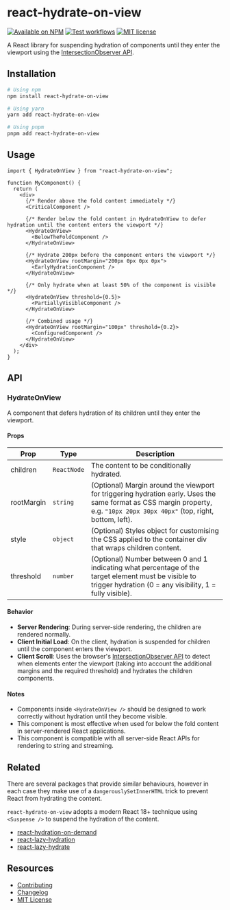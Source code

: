 # react-hydrate-on-view

<a href="https://www.npmjs.com/package/react-hydrate-on-view"><img alt="Available on NPM" src="https://img.shields.io/npm/v/react-hydrate-on-view" /></a>
<a href="https://github.com/jlp-craigmorten/react-hydrate-on-view/actions/workflows/test.yml"><img alt="Test workflows" src="https://github.com/jlp-craigmorten/react-hydrate-on-view/workflows/Test/badge.svg" /></a>
<a href="https://github.com/jlp-craigmorten/react-hydrate-on-view/blob/main/LICENSE"><img alt="MIT license" src="https://img.shields.io/github/license/jlp-craigmorten/react-hydrate-on-view" /></a>

A React library for suspending hydration of components until they enter the viewport using the [IntersectionObserver API](https://developer.mozilla.org/en-US/docs/Web/API/Intersection_Observer_API).

## Installation

```bash
# Using npm
npm install react-hydrate-on-view

# Using yarn
yarn add react-hydrate-on-view

# Using pnpm
pnpm add react-hydrate-on-view
```

## Usage

```tsx
import { HydrateOnView } from "react-hydrate-on-view";

function MyComponent() {
  return (
    <div>
      {/* Render above the fold content immediately */}
      <CriticalComponent />

      {/* Render below the fold content in HydrateOnView to defer hydration until the content enters the viewport */}
      <HydrateOnView>
        <BelowTheFoldComponent />
      </HydrateOnView>

      {/* Hydrate 200px before the component enters the viewport */}
      <HydrateOnView rootMargin="200px 0px 0px 0px">
        <EarlyHydrationComponent />
      </HydrateOnView>

      {/* Only hydrate when at least 50% of the component is visible */}
      <HydrateOnView threshold={0.5}>
        <PartiallyVisibleComponent />
      </HydrateOnView>

      {/* Combined usage */}
      <HydrateOnView rootMargin="100px" threshold={0.2}>
        <ConfiguredComponent />
      </HydrateOnView>
    </div>
  );
}
```

## API

### HydrateOnView

A component that defers hydration of its children until they enter the viewport.

#### Props

| Prop       | Type        | Description                                                                                                                                                                 |
| ---------- | ----------- | --------------------------------------------------------------------------------------------------------------------------------------------------------------------------- |
| children   | `ReactNode` | The content to be conditionally hydrated.                                                                                                                                   |
| rootMargin | `string`    | (Optional) Margin around the viewport for triggering hydration early. Uses the same format as CSS margin property, e.g. `"10px 20px 30px 40px"` (top, right, bottom, left). |
| style      | `object`    | (Optional) Styles object for customising the CSS applied to the container div that wraps children content.                                                                  |
| threshold  | `number`    | (Optional) Number between 0 and 1 indicating what percentage of the target element must be visible to trigger hydration (0 = any visibility, 1 = fully visible).            |

#### Behavior

- **Server Rendering**: During server-side rendering, the children are rendered normally.
- **Client Initial Load**: On the client, hydration is suspended for children until the component enters the viewport.
- **Client Scroll**: Uses the browser's [IntersectionObserver API](https://developer.mozilla.org/en-US/docs/Web/API/Intersection_Observer_API) to detect when elements enter the viewport (taking into account the additional margins and the required threshold) and hydrates the children components.

#### Notes

- Components inside `<HydrateOnView />` should be designed to work correctly without hydration until they become visible.
- This component is most effective when used for below the fold content in server-rendered React applications.
- This component is compatible with all server-side React APIs for rendering to string and streaming.

## Related

There are several packages that provide similar behaviours, however in each case they make use of a `dangerouslySetInnerHTML` trick to prevent React from hydrating the content.

`react-hydrate-on-view` adopts a modern React 18+ technique using `<Suspense />` to suspend the hydration of the content.

- [react-hydration-on-demand](https://www.npmjs.com/package/react-hydration-on-demand)
- [react-lazy-hydration](https://www.npmjs.com/package/react-lazy-hydration)
- [react-lazy-hydrate](https://www.npmjs.com/package/react-lazy-hydrate)

## Resources

- [Contributing](.github/CONTRIBUTING.md)
- [Changelog](https://github.com/jlp-craigmorten/react-hydrate-on-view/releases)
- [MIT License](https://github.com/jlp-craigmorten/react-hydrate-on-view/blob/main/LICENSE)
